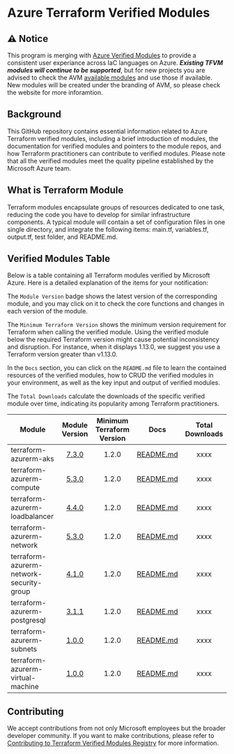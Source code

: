 # Azure Terraform Verified Modules

## ⚠️ Notice

This program is merging with [Azure Verified Modules](https://aka.ms/avm) to provide a consistent user experiance across IaC languages on Azure.
***Existing TFVM modules will continue to be supported***, but for new projects you are advised to check the AVM [available modules](https://azure.github.io/Azure-Verified-Modules/indexes/terraform/) and use those if available.
New modules will be created under the branding of AVM, so please check the website for more inforamtion.

## Background

This GitHub repository contains essential information related to Azure Terraform verified modules, including a brief introduction of modules, the documentation for verified modules and pointers to the module repos, and how Terraform practitioners can contribute to verified modules. Please note that all the verified modules meet the quality pipeline established by the Microsoft Azure team. 

## What is Terraform Module
Terraform modules encapsulate groups of resources dedicated to one task, reducing the code you have to develop for similar infrastructure components. A typical module will contain a set of configuration files in one single directory, and integrate the following items: main.tf, variables.tf, output.tf, test folder, and README.md.

## Verified Modules Table
Below is a table containing all Terraform modules verified by Microsoft Azure. Here is a detailed explanation of the items for your notification: 

The `Module Version` badge shows the latest version of the corresponding module, and you may click on it to check the core functions and changes in each version of the module. 

The `Minimum Terraform Version` shows the minimum version requirement for Terraform when calling the verified module. Using the verified module below the required Terraform version might cause potential inconsistency and disruption. For instance, when it displays 1.13.0, we suggest you use a Terraform version greater than v1.13.0.

In the `Docs` section, you can click on the `README.md` file to learn the contained resources of the verified modules, how to CRUD the verified modules in your environment, as well as the key input and output of verified modules. 

The `Total Downloads` calculate the downloads of the specific verified module over time, indicating its popularity among Terraform practitioners. 


<!-- Begin Module Table -->

| Module                    | Module Version                                              | Minimum Terraform Version | Docs                                                                                                                  |Total Downloads|
| ----------                | :-----------:                                               | :-----------:             |----------                                                                                                            | :-----------: |
| terraform-azurerm-aks | [7.3.0](https://github.com/Azure/terraform-azurerm-aks) | 1.2.0 | [README.md](https://github.com/Azure/terraform-azurerm-aks/blob/master/README.md) | xxxx |
| terraform-azurerm-compute | [5.3.0](https://github.com/Azure/terraform-azurerm-compute) | 1.2.0 | [README.md](https://github.com/Azure/terraform-azurerm-compute/blob/master/README.md) | xxxx |
| terraform-azurerm-loadbalancer | [4.4.0](https://github.com/Azure/terraform-azurerm-loadbalancer) | 1.2.0 | [README.md](https://github.com/Azure/terraform-azurerm-loadbalancer/blob/master/README.md) | xxxx |
| terraform-azurerm-network | [5.3.0](https://github.com/Azure/terraform-azurerm-network) | 1.2.0 | [README.md](https://github.com/Azure/terraform-azurerm-network/blob/master/README.md) | xxxx |
| terraform-azurerm-network-security-group | [4.1.0](https://github.com/Azure/terraform-azurerm-network-security-group) | 1.2.0 | [README.md](https://github.com/Azure/terraform-azurerm-network-security-group/blob/master/README.md) | xxxx |
| terraform-azurerm-postgresql | [3.1.1](https://github.com/Azure/terraform-azurerm-postgresql) | 1.2.0 | [README.md](https://github.com/Azure/terraform-azurerm-postgresql/blob/master/README.md) | xxxx |
| terraform-azurerm-subnets | [1.0.0](https://github.com/Azure/terraform-azurerm-subnets) | 1.2.0 |[README.md](https://github.com/Azure/terraform-azurerm-subnets/blob/master/README.md) | xxxx |
| terraform-azurerm-virtual-machine | [1.0.0](https://github.com/Azure/terraform-azurerm-virtual-machine) | 1.2.0 | [README.md](https://github.com/Azure/terraform-azurerm-virtual-machine/blob/main/README.md) | xxxx |

## Contributing

We accept contributions from not only Microsoft employees but the broader developer community. If you want to make contributions, please refer to [Contributing to Terraform Verified Modules Registry](https://github.com/Jingwei-MS/terraform-azure-modules/blob/main/Contribute.md) for more information. 
